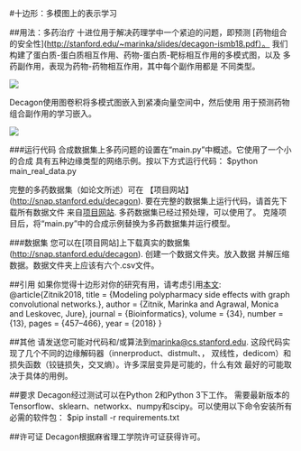 #十边形：多模图上的表示学习

##用法：多药治疗
十进位用于解决药理学中一个紧迫的问题，即预测
[药物组合的安全性](http://stanford.edu/~marinka/slides/decagon-ismb18.pdf）。
我们构建了蛋白质-蛋白质相互作用、药物-蛋白质-靶标相互作用的多模式图，以及
多药副作用，表现为药物-药物相互作用，其中每个副作用都是
不同类型。
<p align=“center”>
<img src=“https://github.com/marinkaz/decagon/blob/master/images/polypharmacy-graph.png“width=”600“align=”center“>
</p>
Decagon使用图卷积将多模式图嵌入到紧凑向量空间中，然后使用
用于预测药物组合副作用的学习嵌入。
<p align=“center”>
<img src=“https://github.com/marinkaz/decagon/blob/master/images/decagon-architecture-1.png“width=”800“align=”center“>
</p>


###运行代码
合成数据集上多药问题的设置在“main.py”中概述。它使用了一个小的合成
具有五种边缘类型的网络示例。按以下方式运行代码：
$python main_real_data.py

完整的多药数据集（如论文所述）可在
【项目网站】(http://snap.stanford.edu/decagon). 要在完整的数据集上运行代码，请首先下载所有数据文件
来自[项目网站](http://snap.stanford.edu/decagon). 多药数据集已经过预处理，可以使用了。
克隆项目后，将“main.py”中的合成示例替换为多药数据集并运行模型。

###数据集
您可以在[项目网站]上下载真实的数据集(http://snap.stanford.edu/decagon). 创建一个数据文件夹。放入数据
并解压缩数据。数据文件夹上应该有六个.csv文件。

##引用
如果你觉得十边形对你的研究有用，请考虑引用[本文](https://academic.oup.com/bioinformatics/article/34/13/i457/5045770):
@article{Zitnik2018,
      title     = {Modeling polypharmacy side effects with graph convolutional networks.},
      author    = {Zitnik, Marinka and Agrawal, Monica and Leskovec, Jure},
      journal   = {Bioinformatics},
      volume    = {34},
      number    = {13},
      pages     = {457–466},
      year      = {2018}
    }
    
##其他
请发送您可能对代码和/或算法到<marinka@cs.stanford.edu>.
这段代码实现了几个不同的边缘解码器（innerproduct、distmult、，
双线性，dedicom）和损失函数（铰链损失，交叉熵）。许多深层变异是可能的，什么有效
最好的可能取决于具体的用例。

##要求
Decagon经过测试可以在Python 2和Python 3下工作。
需要最新版本的Tensorflow、sklearn、networkx、numpy和scipy。可以使用以下命令安装所有必需的软件包：
$pip install -r requirements.txt

##许可证
Decagon根据麻省理工学院许可证获得许可。
